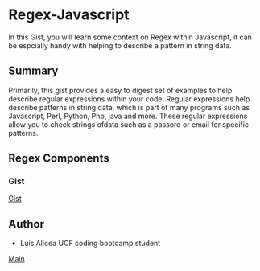 # Regex-Javascript

In this Gist, you will learn some context on Regex within Javascript, it can be espcially handy with helping to describe a pattern in string data.

## Summary
Primarily, this gist provides a easy to digest set of examples to help describe regular expressions within your code. Regular expressions help describe patterns in string data, which is part of many programs such as Javascript, Perl, Python, Php, java and more. These regular expressions allow you to check strings ofdata such as a passord or email for specific patterns.
## Regex Components

### Gist
[Gist](https://github.com/Undrcver/Regex-Javascript/tree/main/Gist/f9a1854ecb76684cefc748ccca42c098-88fda4059e0cff39db05eea24b3eb68b5b34c747)
## Author

- Luis Alicea UCF coding bootcamp student

[Main](https://github.com/Undrcver)
